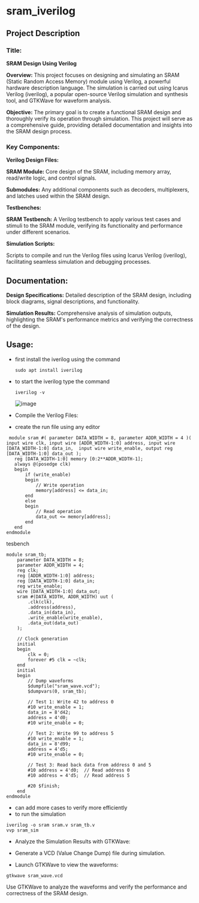 # sram_iverilog

## Project Description
### Title:
**SRAM Design Using Verilog**

**Overview:**
This project focuses on designing and simulating an SRAM (Static Random Access Memory) module using Verilog, a powerful hardware description language. The simulation is carried out using Icarus Verilog (iverilog), a popular open-source Verilog simulation and synthesis tool, and GTKWave for waveform analysis.

 **Objective:** 
The primary goal is to create a functional SRAM design and thoroughly verify its operation through simulation. This project will serve as a comprehensive guide, providing detailed documentation and insights into the SRAM design process.

### Key Components:

**Verilog Design Files:**

**SRAM Module:**
Core design of the SRAM, including memory array, read/write logic, and control signals.

**Submodules:**
Any additional components such as decoders, multiplexers, and latches used within the SRAM design.

**Testbenches:**

**SRAM Testbench:**
A Verilog testbench to apply various test cases and stimuli to the SRAM module, verifying its functionality and performance under different scenarios.

**Simulation Scripts:**

Scripts to compile and run the Verilog files using Icarus Verilog (iverilog), facilitating seamless simulation and debugging processes.

## Documentation:

**Design Specifications:**
Detailed description of the SRAM design, including block diagrams, signal descriptions, and functionality.

**Simulation Results:**
Comprehensive analysis of simulation outputs, highlighting the SRAM's performance metrics and verifying the correctness of the design.

## Usage:
- first install the iverilog using the command
  ```
  sudo apt install iverilog
  ```
- to start the iverilog type the command
  ```
  iverilog -v
  ```
  ![image](https://github.com/user-attachments/assets/7f5a71f7-51e0-46e4-b21d-38d7765a6f16)


- Compile the Verilog Files:
- create the run file using any editor
 ```
  module sram #( parameter DATA_WIDTH = 8, parameter ADDR_WIDTH = 4 )( input wire clk, input wire [ADDR_WIDTH-1:0] address, input wire [DATA_WIDTH-1:0] data_in,  input wire write_enable, output reg [DATA_WIDTH-1:0] data_out );
    reg [DATA_WIDTH-1:0] memory [0:2**ADDR_WIDTH-1];
    always @(posedge clk)
    begin
        if (write_enable)
        begin
            // Write operation
            memory[address] <= data_in;
        end
        else
        begin
            // Read operation
            data_out <= memory[address];
        end
    end
endmodule
```
tesbench
```
module sram_tb;   
    parameter DATA_WIDTH = 8;
    parameter ADDR_WIDTH = 4;
    reg clk;
    reg [ADDR_WIDTH-1:0] address;
    reg [DATA_WIDTH-1:0] data_in;
    reg write_enable;
    wire [DATA_WIDTH-1:0] data_out;
    sram #(DATA_WIDTH, ADDR_WIDTH) uut (
        .clk(clk),
        .address(address),
        .data_in(data_in),
        .write_enable(write_enable),
        .data_out(data_out)
    );

    // Clock generation
    initial 
    begin
        clk = 0;
        forever #5 clk = ~clk; 
    end
    initial 
    begin
        // Dump waveforms
        $dumpfile("sram_wave.vcd");
        $dumpvars(0, sram_tb);

        // Test 1: Write 42 to address 0
        #10 write_enable = 1; 
        data_in = 8'd42; 
        address = 4'd0;
        #10 write_enable = 0;

        // Test 2: Write 99 to address 5
        #10 write_enable = 1;
        data_in = 8'd99; 
        address = 4'd5;
        #10 write_enable = 0;

        // Test 3: Read back data from address 0 and 5
        #10 address = 4'd0;  // Read address 0
        #10 address = 4'd5;  // Read address 5

        #20 $finish;
    end
endmodule
```
- can add more cases to verify more efficiently
- to run the simulation
```
iverilog -o sram sram.v sram_tb.v
vvp sram_sim
```
- Analyze the Simulation Results with GTKWave:

- Generate a VCD (Value Change Dump) file during simulation.

- Launch GTKWave to view the waveforms:

```
gtkwave sram_wave.vcd
```
Use GTKWave to analyze the waveforms and verify the performance and correctness of the SRAM design.
